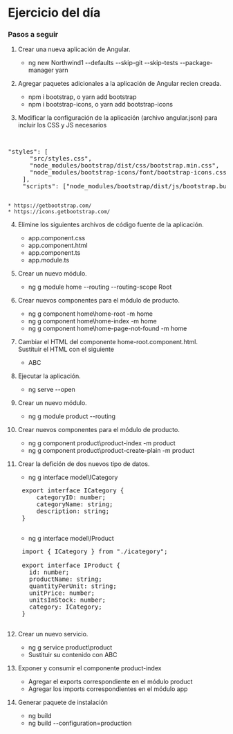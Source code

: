# Ejercicio del día

### Pasos a seguir

1. Crear una nueva aplicación de Angular.
	* ng new Northwind1 --defaults --skip-git --skip-tests --package-manager yarn
	
2. Agregar paquetes adicionales a la aplicación de Angular recien creada.
	* npm i bootstrap, o yarn add bootstrap
	* npm i bootstrap-icons, o yarn add bootstrap-icons
	
3. Modificar la configuración de la aplicación (archivo angular.json) para incluir los CSS y JS necesarios
<br/>
	<pre>"styles": [
	  "src/styles.css",
	  "node_modules/bootstrap/dist/css/bootstrap.min.css",
	  "node_modules/bootstrap-icons/font/bootstrap-icons.css"
	],
    "scripts": ["node_modules/bootstrap/dist/js/bootstrap.bundle.min.js"]
	</pre>

	* https://getbootstrap.com/
	* https://icons.getbootstrap.com/
	
4. Elimine los siguientes archivos de código fuente de la aplicación.

	* app.component.css
	* app.component.html
	* app.component.ts
	* app.module.ts

4. Crear un nuevo módulo.
	* ng g module home --routing --routing-scope Root
	
5. Crear nuevos componentes para el módulo de producto.
	* ng g component home\home-root -m home
	* ng g component home\home-index -m home
	* ng g component home\home-page-not-found -m home
	
6. Cambiar el HTML del componente home-root.component.html.<br/>
   Sustituir el HTML con el siguiente
   * ABC

6. Ejecutar la aplicación.
	* ng serve --open
	
9. Crear un nuevo módulo.
	* ng g module product --routing
	
11. Crear nuevos componentes para el módulo de producto.
	* ng g component product\product-index -m product
	* ng g component product\product-create-plain -m product
	
9. Crear la defición de dos nuevos tipo de datos.
	* ng g interface model\ICategory
	<pre>
	export interface ICategory {
		categoryID: number;
		categoryName: string;
		description: string;
	}
	</pre>

	* ng g interface model\IProduct
	<pre>
	import { ICategory } from "./icategory";
	
	export interface IProduct {
	  id: number;
	  productName: string;
	  quantityPerUnit: string;
	  unitPrice: number;
	  unitsInStock: number;
	  category: ICategory;
	}
	</pre>
	
10. Crear un nuevo servicio.
	* ng g service product\product
	* Sustituir su contenido con ABC
	
12. Exponer y consumir el componente product-index
	* Agregar el exports correspondiente en el módulo product
	* Agregar los imports correspondientes en el módulo app

14. Generar paquete de instalación
	* ng build
	* ng build --configuration=production

